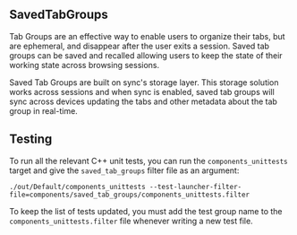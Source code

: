 ## SavedTabGroups

Tab Groups are an effective way to enable users to organize their tabs, but are
ephemeral, and disappear after the user exits a session. Saved tab groups can be
 saved and recalled allowing users to keep the state of their working state
 across browsing sessions.

Saved Tab Groups are built on sync's storage layer. This storage solution works
across sessions and when sync is enabled, saved tab groups will sync across
devices updating the tabs and other metadata about the tab group in real-time.

## Testing

To run all the relevant C++ unit tests, you can run the `components_unittests`
target and give the `saved_tab_groups` filter file as an argument:

```
./out/Default/components_unittests --test-launcher-filter-file=components/saved_tab_groups/components_unittests.filter
```

To keep the list of tests updated, you must add the test group name to the
`components_unittests.filter` file whenever writing a new test file.
